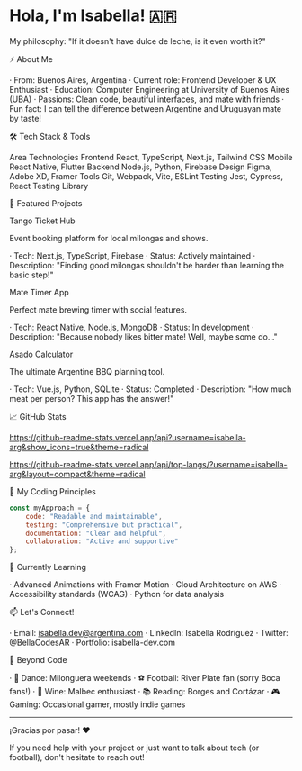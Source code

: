 # Hola, I'm Isabella! 🇦🇷

My philosophy: "If it doesn't have dulce de leche, is it even worth it?"

⚡ About Me

· From: Buenos Aires, Argentina
· Current role: Frontend Developer & UX Enthusiast
· Education: Computer Engineering at University of Buenos Aires (UBA)
· Passions: Clean code, beautiful interfaces, and mate with friends
· Fun fact: I can tell the difference between Argentine and Uruguayan mate by taste!

🛠️ Tech Stack & Tools

Area Technologies
Frontend React, TypeScript, Next.js, Tailwind CSS
Mobile React Native, Flutter
Backend Node.js, Python, Firebase
Design Figma, Adobe XD, Framer
Tools Git, Webpack, Vite, ESLint
Testing Jest, Cypress, React Testing Library

💼 Featured Projects

Tango Ticket Hub

Event booking platform for local milongas and shows.

· Tech: Next.js, TypeScript, Firebase
· Status: Actively maintained
· Description: "Finding good milongas shouldn't be harder than learning the basic step!"

Mate Timer App

Perfect mate brewing timer with social features.

· Tech: React Native, Node.js, MongoDB
· Status: In development
· Description: "Because nobody likes bitter mate! Well, maybe some do..."

Asado Calculator

The ultimate Argentine BBQ planning tool.

· Tech: Vue.js, Python, SQLite
· Status: Completed
· Description: "How much meat per person? This app has the answer!"

📈 GitHub Stats

https://github-readme-stats.vercel.app/api?username=isabella-arg&show_icons=true&theme=radical

https://github-readme-stats.vercel.app/api/top-langs/?username=isabella-arg&layout=compact&theme=radical

🌟 My Coding Principles

```javascript
const myApproach = {
    code: "Readable and maintainable",
    testing: "Comprehensive but practical",
    documentation: "Clear and helpful",
    collaboration: "Active and supportive"
};
```

🎯 Currently Learning

· Advanced Animations with Framer Motion
· Cloud Architecture on AWS
· Accessibility standards (WCAG)
· Python for data analysis

📫 Let's Connect!

· Email: isabella.dev@argentina.com
· LinkedIn: Isabella Rodriguez
· Twitter: @BellaCodesAR
· Portfolio: isabella-dev.com

🧉 Beyond Code

· 💃 Dance: Milonguera weekends
· ⚽ Football: River Plate fan (sorry Boca fans!)
· 🍷 Wine: Malbec enthusiast
· 📚 Reading: Borges and Cortázar
· 🎮 Gaming: Occasional gamer, mostly indie games

---

¡Gracias por pasar! ❤️

If you need help with your project or just want to talk about tech (or football), don't hesitate to reach out!


